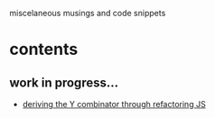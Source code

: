 miscelaneous musings and code snippets

# contents
## work in progress...
* [deriving the Y combinator through refactoring JS](https://github.com/taylorlee/misc/blob/master/yc.md)
